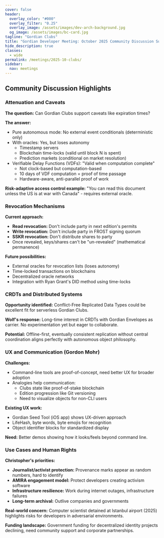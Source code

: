 ```yaml
---
cover: false
header:
  overlay_color: "#000"
  overlay_filter: "0.25"
  overlay_image: /assets/images/dev-arch-background.jpg
  og_image: /assets/images/bc-card.jpg
tagline: "Gordian Clubs"
title: "Gordian Developer Meeting: October 2025 Community Discussion Summary"
hide_description: true
classes:
  - wide
permalink: /meetings/2025-10-clubs/
sidebar:
  nav: meetings
---
```


## Community Discussion Highlights

### Attenuation and Caveats

**The question:** Can Gordian Clubs support caveats like expiration times?

**The answer:**
- Pure autonomous mode: No external event conditionals (deterministic only)
- With oracles: Yes, but loses autonomy
  - Timestamp servers
  - Blockchain time-locks (valid until block N is spent)
  - Prediction markets (conditional on market resolution)
- Verifiable Delay Functions (VDFs): "Valid when computation complete"
  - Not clock-based but computation-based
  - 10 days of VDF computation = proof of time passage
  - Hardware-aware, anti-parallel proof of work

**Risk-adaptive access control example:** "You can read this document unless the US is at war with Canada" - requires external oracle.

### Revocation Mechanisms

**Current approach:**
- **Read revocation:** Don't include party in next edition's permits
- **Write revocation:** Don't include party in FROST signing quorum
- **SSKR revocation:** Don't distribute shares to party
- Once revealed, keys/shares can't be "un-revealed" (mathematical permanence)

**Future possibilities:**
- External oracles for revocation lists (loses autonomy)
- Time-locked transactions on blockchains
- Decentralized oracle networks
- Integration with Ryan Grant's DID method using time-locks

### CRDTs and Distributed Systems

**Opportunity identified:** Conflict-Free Replicated Data Types could be excellent fit for serverless Gordian Clubs.

**Wolf's response:** Long-time interest in CRDTs with Gordian Envelopes as carrier. No experimentation yet but eager to collaborate.

**Potential:** Offline-first, eventually consistent replication without central coordination aligns perfectly with autonomous object philosophy.

### UX and Communication (Gordon Mohr)

**Challenges:**
- Command-line tools are proof-of-concept, need better UX for broader adoption
- Analogies help communication:
  - Clubs state like proof-of-stake blockchain
  - Edition progression like Git versioning
  - Need to visualize objects for non-CLI users

**Existing UX work:**
- Gordian Seed Tool (iOS app) shows UX-driven approach
- LifeHash, byte words, byte emojis for recognition
- Object identifier blocks for standardized display

**Need:** Better demos showing how it looks/feels beyond command line.

### Use Cases and Human Rights

**Christopher's priorities:**
- **Journalist/activist protection:** Provenance marks appear as random numbers, hard to identify
- **AMIRA engagement model:** Protect developers creating activism software
- **Infrastructure resilience:** Work during internet outages, infrastructure failures
- **Long-term archival:** Outlive companies and governments

**Real-world concern:** Computer scientist detained at Istanbul airport (2025) highlights risks for developers in adversarial environments.

**Funding landscape:** Government funding for decentralized identity projects declining, need community support and corporate partnerships.
